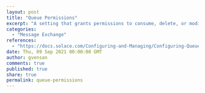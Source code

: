 ```yaml
---
layout: post
title: "Queue Permissions"
excerpt: "A setting that grants permissions to consume, delete, or modify topics in the queue."
categories:
  - "Message Exchange"
references:
  - "https://docs.solace.com/Configuring-and-Managing/Configuring-Queues.htm#Configur18"
date: Thu, 09 Sep 2021 00:00:00 GMT
author: gvensan
comments: true
published: true
share: true
permalink: queue-permissions
---
```

